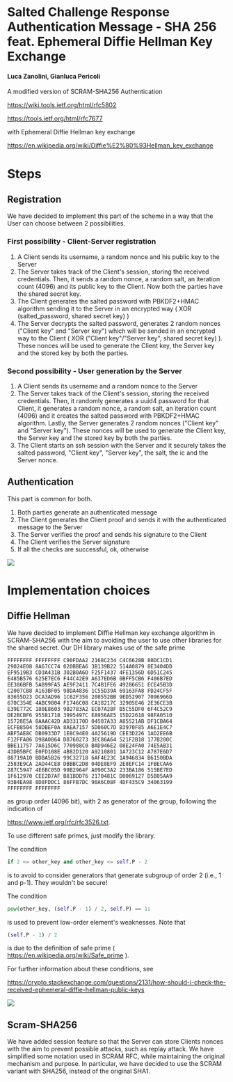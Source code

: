 # Salted Challenge Response Authentication Message - SHA 256 feat. Ephemeral Diffie Hellman Key Exchange

#### Luca Zanolini, Gianluca Pericoli 

A modified version of SCRAM-SHA256 Authentication 

https://wiki.tools.ietf.org/html/rfc5802 

https://tools.ietf.org/html/rfc7677

with Ephemeral Diffie Hellman key exchange

https://en.wikipedia.org/wiki/Diffie%E2%80%93Hellman_key_exchange

# Steps

## Registration

We have decided to implement this part of the scheme in a way that the User can choose between 2 possibilities.

### First possibility - Client-Server registration

1. A Client sends its username, a random nonce and his public key to the Server
2. The Server takes track of the Client's session, storing the received credentials. Then, it sends a random nonce, a random salt, an iteration count (4096) and its public key to the Client. Now both the parties have the shared secret key. 
3. The Client generates the salted password with PBKDF2+HMAC algorithm sending it to the Server in an encrypted way ( XOR (salted_password, shared secret key) )
4. The Server decrypts the salted password, generates 2 random nonces ("Client key" and "Server key") which will be sended in an encrypted way to the Client ( XOR ("Client key"/"Server key", shared secret key) ). These nonces will be used to generate the Client key, the Server key and the stored key by both the parties.

### Second possibility - User generation by the Server

1. A Client sends its username and a random nonce to the Server
2. The Server takes track of the Client's session, storing the received credentials. Then, it randomly generates a uuid4 password for that Client, it generates a random nonce, a random salt, an iteration count (4096) and it creates the salted password with PBKDF2+HMAC algorithm. Lastly, the Server generates 2 random nonces ("Client key" and "Server key"). These nonces will be used to generate the Client key, the Server key and the stored key by both the parties.
3. The Client starts an ssh session with the Server and it securely takes the salted password, "Client key", "Server key", the salt, the ic and the Server nonce. 


## Authentication

This part is common for both.

1. Both parties generate an authenticated message
2. The Client generates the Client proof and sends it with the authenticated message to the Server
3. The Server verifies the proof and sends his signature to the Client
4. The Client verifies the Server signature
5. If all the checks are successful, ok, otherwise

![ ](https://memegenerator.net/img/instances/68189102/authentication-failed-you-shall-not-pass.jpg)

# Implementation choices

## Diffie Hellman

We have decided to implement Diffie Hellman key exchange algorithm in SCRAM-SHA256 with the aim to avoiding the user to use other libraries for the shared secret. Our DH library makes use of the safe prime

```
FFFFFFFF FFFFFFFF C90FDAA2 2168C234 C4C6628B 80DC1CD1
29024E08 8A67CC74 020BBEA6 3B139B22 514A0879 8E3404DD
EF9519B3 CD3A431B 302B0A6D F25F1437 4FE1356D 6D51C245
E485B576 625E7EC6 F44C42E9 A637ED6B 0BFF5CB6 F406B7ED
EE386BFB 5A899FA5 AE9F2411 7C4B1FE6 49286651 ECE45B3D
C2007CB8 A163BF05 98DA4836 1C55D39A 69163FA8 FD24CF5F
83655D23 DCA3AD96 1C62F356 208552BB 9ED52907 7096966D
670C354E 4ABC9804 F1746C08 CA18217C 32905E46 2E36CE3B
E39E772C 180E8603 9B2783A2 EC07A28F B5C55DF0 6F4C52C9
DE2BCBF6 95581718 3995497C EA956AE5 15D22618 98FA0510
15728E5A 8AAAC42D AD33170D 04507A33 A85521AB DF1CBA64
ECFB8504 58DBEF0A 8AEA7157 5D060C7D B3970F85 A6E1E4C7
ABF5AE8C DB0933D7 1E8C94E0 4A25619D CEE3D226 1AD2EE6B
F12FFA06 D98A0864 D8760273 3EC86A64 521F2B18 177B200C
BBE11757 7A615D6C 770988C0 BAD946E2 08E24FA0 74E5AB31
43DB5BFC E0FD108E 4B82D120 A9210801 1A723C12 A787E6D7
88719A10 BDBA5B26 99C32718 6AF4E23C 1A946834 B6150BDA
2583E9CA 2AD44CE8 DBBBC2DB 04DE8EF9 2E8EFC14 1FBECAA6
287C5947 4E6BC05D 99B2964F A090C3A2 233BA186 515BE7ED
1F612970 CEE2D7AF B81BDD76 2170481C D0069127 D5B05AA9
93B4EA98 8D8FDDC1 86FFB7DC 90A6C08F 4DF435C9 34063199
FFFFFFFF FFFFFFFF
```

 as group order (4096 bit), with 2 as generator of the group, following the indication of 

https://www.ietf.org/rfc/rfc3526.txt.

To use different safe primes, just modify the library. 

The condition

```python
if 2 <= other_key and other_key <= self.P - 2 
```

is to avoid to consider generators that generate subgroup of order 2 (i.e., 1 and p-1). They wouldn't be secure! 

The condition

```python
pow(other_key, (self.P - 1) / 2, self.P) == 1:
```

is used to prevent low-order element's weaknesses. Note that 

```python
(self.P - 1) / 2
```
is due to the definition of safe prime ( https://en.wikipedia.org/wiki/Safe_prime ).

For further information about these conditions, see

https://crypto.stackexchange.com/questions/2131/how-should-i-check-the-received-ephemeral-diffie-hellman-public-keys

![ ](https://media.giphy.com/media/BmmfETghGOPrW/giphy.gif)


## Scram-SHA256

We have added session feature so that the Server can store Clients nonces with the aim to prevent possible attacks, such as replay attack. We have simplified some notation used in SCRAM RFC, while maintaining the original mechanism and purpose. In particular, we have decided to use the SCRAM variant with SHA256, instead of the original SHA1.